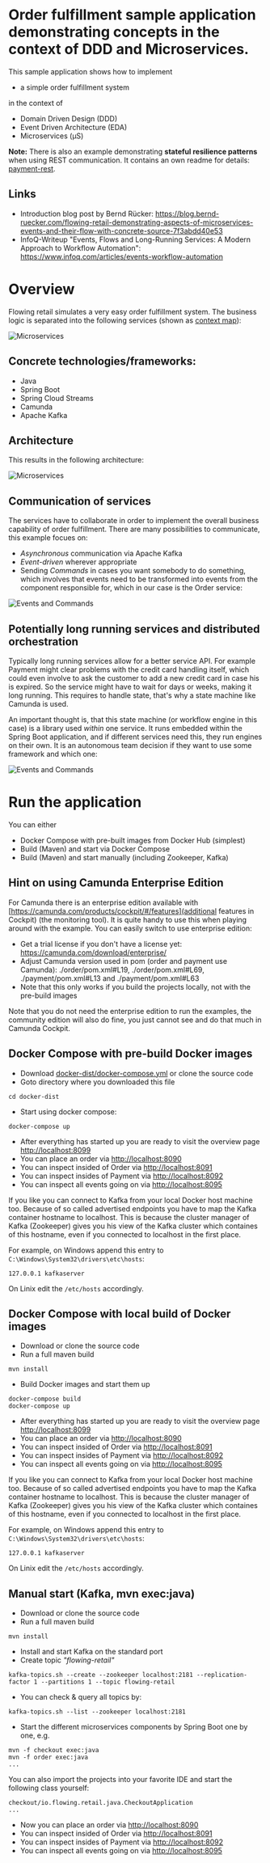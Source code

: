 # Order fulfillment sample application demonstrating concepts in the context of DDD and Microservices. 

This sample application shows how to implement

* a simple order fulfillment system

in the context of

* Domain Driven Design (DDD)
* Event Driven Architecture (EDA)
* Microservices (µS)

**Note:** There is also an example demonstrating **stateful resilience patterns** when using REST communication. It contains an own readme for details: [payment-rest](payment-rest).

## Links

* Introduction blog post by Bernd Rücker: https://blog.bernd-ruecker.com/flowing-retail-demonstrating-aspects-of-microservices-events-and-their-flow-with-concrete-source-7f3abdd40e53
* InfoQ-Writeup "Events, Flows and Long-Running Services: A Modern Approach to Workflow Automation": https://www.infoq.com/articles/events-workflow-automation

# Overview

Flowing retail simulates a very easy order fulfillment system. The business logic is separated into the following services (shown as [context map](https://www.infoq.com/articles/ddd-contextmapping)):

![Microservices](docs/context-map.png)

## Concrete technologies/frameworks:

* Java
* Spring Boot
* Spring Cloud Streams
* Camunda
* Apache Kafka

## Architecture 

This results in the following architecture:

![Microservices](docs/architecture.png)

## Communication of services

The services have to collaborate in order to implement the overall business capability of order fulfillment. There are many possibilities to communicate, this example focues on:

* *Asynchronous* communication via Apache Kafka 
* *Event-driven* wherever appropriate
* Sending *Commands* in cases you want somebody to do something, which involves that events need to be transformed into events from the component responsible for, which in our case is the Order service:

![Events and Commands](docs/event-command-transformation.png)

## Potentially long running services and distributed orchestration

Typically long running services allow for a better service API. For example Payment might clear problems with the credit card handling itself, which could even involve to ask the customer to add a new credit card in case his is expired. So the service might have to wait for days or weeks, making it long running. This requires to handle state, that's why a state machine like Camunda is used.

An important thought is, that this state machine (or workflow engine in this case) is a library used *within* one service. It runs embedded within the Spring Boot application, and if different services need this, they run engines on their own. It is an autonomous team decision if they want to use some framework and which one:

![Events and Commands](docs/workflow-in-service.png)


# Run the application

You can either

* Docker Compose with pre-built images from Docker Hub (simplest)
* Build (Maven) and start via Docker Compose
* Build (Maven) and start manually (including Zookeeper, Kafka)

## Hint on using Camunda Enterprise Edition

For Camunda there is an enterprise edition available with [https://camunda.com/products/cockpit/#/features](additional features in Cockpit) (the monitoring tool). It is quite handy to use this when playing around with the example. You can easily switch to use enterprise edition:

* Get a trial license if you don't have a license yet: https://camunda.com/download/enterprise/
* Adjust Camunda version used in pom (order and payment use Camunda): ./order/pom.xml#L19, ./order/pom.xml#L69, ./payment/pom.xml#L13 and ./payment/pom.xml#L63
* Note that this only works if you build the projects locally, not with the pre-build images

Note that you do not need the enterprise edition to run the examples, the community edition will also do fine, you just cannot see and do that much in Camunda Cockpit.


## Docker Compose with pre-build Docker images

* Download [docker-dist/docker-compose.yml](docker-dist/docker-compose.yml) or clone the source code
* Goto directory where you downloaded this file 

```
cd docker-dist
```

* Start using docker compose:

```
docker-compose up
```

* After everything has started up you are ready to visit the overview page [http://localhost:8099](http://localhost:8099)
* You can place an order via [http://localhost:8090](http://localhost:8090)
* You can inspect insided of Order via [http://localhost:8091](http://localhost:8091)
* You can inspect insides of Payment via [http://localhost:8092](http://localhost:8092)
* You can inspect all events going on via [http://localhost:8095](http://localhost:8095)

If you like you can connect to Kafka from your local Docker host machine too. Because of so called advertised endpoints you have to map the Kafka container hostname to localhost. This is because the cluster manager of Kafka (Zookeeper) gives you his view of the Kafka cluster which containes of this hostname, even if you connected to localhost in the first place.

For example, on Windows append this entry to ```C:\Windows\System32\drivers\etc\hosts```:
```
127.0.0.1 kafkaserver
```

On Linix edit the ```/etc/hosts``` accordingly.


## Docker Compose with local build of Docker images

* Download or clone the source code
* Run a full maven build

```
mvn install
```

* Build Docker images and start them up

```
docker-compose build
docker-compose up
```

* After everything has started up you are ready to visit the overview page [http://localhost:8099](http://localhost:8099)
* You can place an order via [http://localhost:8090](http://localhost:8090)
* You can inspect insided of Order via [http://localhost:8091](http://localhost:8091)
* You can inspect insides of Payment via [http://localhost:8092](http://localhost:8092)
* You can inspect all events going on via [http://localhost:8095](http://localhost:8095)

If you like you can connect to Kafka from your local Docker host machine too. Because of so called advertised endpoints you have to map the Kafka container hostname to localhost. This is because the cluster manager of Kafka (Zookeeper) gives you his view of the Kafka cluster which containes of this hostname, even if you connected to localhost in the first place.

For example, on Windows append this entry to ```C:\Windows\System32\drivers\etc\hosts```:
```
127.0.0.1 kafkaserver
```

On Linix edit the ```/etc/hosts``` accordingly.

## Manual start (Kafka, mvn exec:java)

* Download or clone the source code
* Run a full maven build

```
mvn install
```

* Install and start Kafka on the standard port
* Create topic *"flowing-retail"*

```
kafka-topics.sh --create --zookeeper localhost:2181 --replication-factor 1 --partitions 1 --topic flowing-retail
```

* You can check & query all topics by: 

```
kafka-topics.sh --list --zookeeper localhost:2181
```

* Start the different microservices components by Spring Boot one by one, e.g.
    
```
mvn -f checkout exec:java
mvn -f order exec:java
...
```

You can also import the projects into your favorite IDE and start the following class yourself:

```
checkout/io.flowing.retail.java.CheckoutApplication
...
```

* Now you can place an order via [http://localhost:8090](http://localhost:8090)
* You can inspect insided of Order via [http://localhost:8091](http://localhost:8091)
* You can inspect insides of Payment via [http://localhost:8092](http://localhost:8092)
* You can inspect all events going on via [http://localhost:8095](http://localhost:8095)
